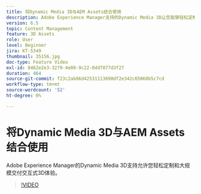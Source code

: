 ```yaml
---
title: 将Dynamic Media 3D与AEM Assets结合使用
description: Adobe Experience Manager支持的Dynamic Media 3D让您能够轻松定制和大规模交付交互式3D体验
version: 6.5
topic: Content Management
feature: 3D Assets
role: User
level: Beginner
jira: KT-5349
thumbnail: 35156.jpg
doc-type: Feature Video
exl-id: 8462e2e3-3279-4e80-9c22-0dd7077d3f27
duration: 464
source-git-commit: f23c2ab86d42531113690df2e342c65060b5c7cd
workflow-type: tm+mt
source-wordcount: '52'
ht-degree: 0%

---
```


# 将Dynamic Media 3D与AEM Assets结合使用

Adobe Experience Manager的Dynamic Media 3D支持允许您轻松定制和大规模交付交互式3D体验。

>[!VIDEO](https://video.tv.adobe.com/v/35156?quality=12&learn=on)
